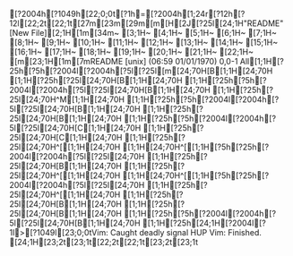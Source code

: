 [?2004h[?1049h[22;0;0t[?1h=[?2004h[1;24r[?12h[?12l[22;2t[22;1t[27m[23m[29m[m[H[2J[?25l[24;1H"README" [New File][2;1H[1m[34m~                                                                               [3;1H~                                                                               [4;1H~                                                                               [5;1H~                                                                               [6;1H~                                                                               [7;1H~                                                                               [8;1H~                                                                               [9;1H~                                                                               [10;1H~                                                                               [11;1H~                                                                               [12;1H~                                                                               [13;1H~                                                                               [14;1H~                                                                               [15;1H~                                                                               [16;1H~                                                                               [17;1H~                                                                               [18;1H~                                                                               [19;1H~                                                                               [20;1H~                                                                               [21;1H~                                                                               [22;1H~                                                                               [m[23;1H[1m[7mREADME [unix] (06:59 01/01/1970)                                       0,0-1 All[1;1H[?25h[?5h[?2004l[?2004h[?5l[?25l[m[24;70H[B[1;1H[24;70H  [1;1H[?25h[?25l[24;70H[B[1;1H[24;70H  [1;1H[?25h[?5h[?2004l[?2004h[?5l[?25l[24;70H[B[1;1H[24;70H  [1;1H[?25h[?25l[24;70H^M[1;1H[24;70H  [1;1H[?25h[?5h[?2004l[?2004h[?5l[?25l[24;70H[B[1;1H[24;70H  [1;1H[?25h[?25l[24;70H[B[1;1H[24;70H  [1;1H[?25h[?5h[?2004l[?2004h[?5l[?25l[24;70H[C[1;1H[24;70H  [1;1H[?25h[?25l[24;70H[C[1;1H[24;70H  [1;1H[?25h[?25l[24;70H^[[1;1H[24;70H  [1;1H[24;70H^[[1;1H[?5h[?25h[?2004l[?2004h[?5l[?25l[24;70H  [1;1H[?25h[?25l[24;70H[B[1;1H[24;70H  [1;1H[?25h[?25l[24;70H^[[1;1H[24;70H  [1;1H[24;70H^[[1;1H[?5h[?25h[?2004l[?2004h[?5l[?25l[24;70H  [1;1H[?25h[?25l[24;70H^[[1;1H[24;70H  [1;1H[?25h[?25l[24;70H[B[1;1H[24;70H  [1;1H[?25h[?25l[24;70H[B[1;1H[24;70H  [1;1H[?25h[?5h[?2004l[?2004h[?5l[?25l[24;70H[B[1;1H[24;70H  [1;1H[?25h[24;1H[?2004l[?1l>[?1049l[23;0;0tVim: Caught deadly signal HUP
Vim: Finished.
[24;1H[23;2t[23;1t[22;2t[22;1t[23;2t[23;1t